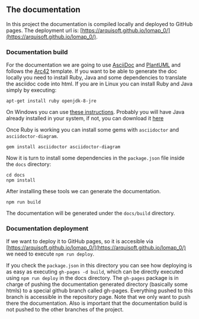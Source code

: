 ## The documentation
In this project the documentation is compiled locally and deployed to GitHub pages.
The deployment url is: [https://arquisoft.github.io/lomap_0/](https://arquisoft.github.io/lomap_0/).

### Documentation build
For the documentation we are going to use [AsciiDoc](https://asciidoc.org/) and [PlantUML](https://plantuml.com) and follows the [Arc42](https://github.com/arc42/arc42-template) template. If you want to be able to generate the doc locally you need to install Ruby, Java and some dependencies to translate the asciidoc code into html. If you are in Linux you can install Ruby and Java simply by executing:

```shell
apt-get install ruby openjdk-8-jre
```

On Windows you can use [these instructions](https://www.ruby-lang.org/en/documentation/installation). Probably you will have Java already installed in your system, if not, you can download it [here](https://www.oracle.com/es/java/technologies/javase/javase8-archive-downloads.html)

Once Ruby is working you can install some gems with `asciidoctor` and `asciidoctor-diagram`.

```shell
gem install asciidoctor asciidoctor-diagram
```

Now it is turn to install some dependencies in the `package.json` file inside the `docs` directory:

```shell
cd docs
npm install
```
After installing these tools we can generate the documentation.
```shell
npm run build
```
The documentation will be generated under the `docs/build` directory. 

### Documentation deployment
If we want to deploy it to GitHub pages, so it is accesible via [https://arquisoft.github.io/lomap_0/](https://arquisoft.github.io/lomap_0/) we need to execute `npm run deploy`.

If you check the `package.json` in this directory you can see how deploying is as easy as executing `gh-pages -d build`, which can be directly executed using `npm run deploy` in the docs directory. The `gh-pages` package is in charge of pushing the documentation generated directory (basically some htmls) to a special github branch called gh-pages. Everything pushed to this branch is accessible in the repository page. Note that we only want to push there the documentation. Also is important that the documentation build is not pushed to the other branches of the project.